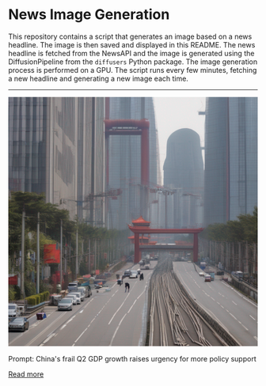# News Image Generation
This repository contains a script that generates an image based on a news headline. The image is then saved and displayed in this README.
The news headline is fetched from the NewsAPI and the image is generated using the DiffusionPipeline from the `diffusers` Python package. The image generation process is performed on a GPU.
The script runs every few minutes, fetching a new headline and generating a new image each time.

---

![Generated Image](image.png)

Prompt: China's frail Q2 GDP growth raises urgency for more policy support

[Read more](https://www.reuters.com/world/china/chinas-q2-gdp-growth-slows-08-qq-just-above-expectations-2023-07-17/)